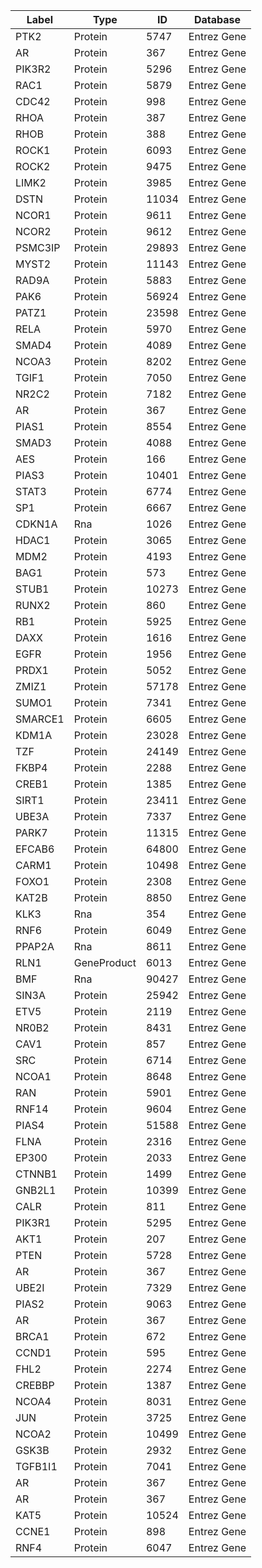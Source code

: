| Label | Type | ID | Database |
| ---- | ---- | ---- | ---- |
|PTK2 | Protein | 5747 | Entrez Gene |
|AR | Protein | 367 | Entrez Gene |
|PIK3R2 | Protein | 5296 | Entrez Gene |
|RAC1 | Protein | 5879 | Entrez Gene |
|CDC42 | Protein | 998 | Entrez Gene |
|RHOA | Protein | 387 | Entrez Gene |
|RHOB | Protein | 388 | Entrez Gene |
|ROCK1 | Protein | 6093 | Entrez Gene |
|ROCK2 | Protein | 9475 | Entrez Gene |
|LIMK2 | Protein | 3985 | Entrez Gene |
|DSTN | Protein | 11034 | Entrez Gene |
|NCOR1 | Protein | 9611 | Entrez Gene |
|NCOR2 | Protein | 9612 | Entrez Gene |
|PSMC3IP | Protein | 29893 | Entrez Gene |
|MYST2 | Protein | 11143 | Entrez Gene |
|RAD9A | Protein | 5883 | Entrez Gene |
|PAK6 | Protein | 56924 | Entrez Gene |
|PATZ1 | Protein | 23598 | Entrez Gene |
|RELA | Protein | 5970 | Entrez Gene |
|SMAD4 | Protein | 4089 | Entrez Gene |
|NCOA3 | Protein | 8202 | Entrez Gene |
|TGIF1 | Protein | 7050 | Entrez Gene |
|NR2C2 | Protein | 7182 | Entrez Gene |
|AR | Protein | 367 | Entrez Gene |
|PIAS1 | Protein | 8554 | Entrez Gene |
|SMAD3 | Protein | 4088 | Entrez Gene |
|AES | Protein | 166 | Entrez Gene |
|PIAS3 | Protein | 10401 | Entrez Gene |
|STAT3 | Protein | 6774 | Entrez Gene |
|SP1 | Protein | 6667 | Entrez Gene |
|CDKN1A | Rna | 1026 | Entrez Gene |
|HDAC1 | Protein | 3065 | Entrez Gene |
|MDM2 | Protein | 4193 | Entrez Gene |
|BAG1 | Protein | 573 | Entrez Gene |
|STUB1 | Protein | 10273 | Entrez Gene |
|RUNX2 | Protein | 860 | Entrez Gene |
|RB1 | Protein | 5925 | Entrez Gene |
|DAXX | Protein | 1616 | Entrez Gene |
|EGFR | Protein | 1956 | Entrez Gene |
|PRDX1 | Protein | 5052 | Entrez Gene |
|ZMIZ1 | Protein | 57178 | Entrez Gene |
|SUMO1 | Protein | 7341 | Entrez Gene |
|SMARCE1 | Protein | 6605 | Entrez Gene |
|KDM1A | Protein | 23028 | Entrez Gene |
|TZF | Protein | 24149 | Entrez Gene |
|FKBP4 | Protein | 2288 | Entrez Gene |
|CREB1 | Protein | 1385 | Entrez Gene |
|SIRT1 | Protein | 23411 | Entrez Gene |
|UBE3A | Protein | 7337 | Entrez Gene |
|PARK7 | Protein | 11315 | Entrez Gene |
|EFCAB6 | Protein | 64800 | Entrez Gene |
|CARM1 | Protein | 10498 | Entrez Gene |
|FOXO1 | Protein | 2308 | Entrez Gene |
|KAT2B | Protein | 8850 | Entrez Gene |
|KLK3 | Rna | 354 | Entrez Gene |
|RNF6 | Protein | 6049 | Entrez Gene |
|PPAP2A | Rna | 8611 | Entrez Gene |
|RLN1 | GeneProduct | 6013 | Entrez Gene |
|BMF | Rna | 90427 | Entrez Gene |
|SIN3A | Protein | 25942 | Entrez Gene |
|ETV5 | Protein | 2119 | Entrez Gene |
|NR0B2 | Protein | 8431 | Entrez Gene |
|CAV1 | Protein | 857 | Entrez Gene |
|SRC | Protein | 6714 | Entrez Gene |
|NCOA1 | Protein | 8648 | Entrez Gene |
|RAN | Protein | 5901 | Entrez Gene |
|RNF14 | Protein | 9604 | Entrez Gene |
|PIAS4 | Protein | 51588 | Entrez Gene |
|FLNA | Protein | 2316 | Entrez Gene |
|EP300 | Protein | 2033 | Entrez Gene |
|CTNNB1 | Protein | 1499 | Entrez Gene |
|GNB2L1 | Protein | 10399 | Entrez Gene |
|CALR | Protein | 811 | Entrez Gene |
|PIK3R1 | Protein | 5295 | Entrez Gene |
|AKT1 | Protein | 207 | Entrez Gene |
|PTEN | Protein | 5728 | Entrez Gene |
|AR | Protein | 367 | Entrez Gene |
|UBE2I | Protein | 7329 | Entrez Gene |
|PIAS2 | Protein | 9063 | Entrez Gene |
|AR | Protein | 367 | Entrez Gene |
|BRCA1 | Protein | 672 | Entrez Gene |
|CCND1 | Protein | 595 | Entrez Gene |
|FHL2 | Protein | 2274 | Entrez Gene |
|CREBBP | Protein | 1387 | Entrez Gene |
|NCOA4 | Protein | 8031 | Entrez Gene |
|JUN | Protein | 3725 | Entrez Gene |
|NCOA2 | Protein | 10499 | Entrez Gene |
|GSK3B | Protein | 2932 | Entrez Gene |
|TGFB1I1 | Protein | 7041 | Entrez Gene |
|AR | Protein | 367 | Entrez Gene |
|AR | Protein | 367 | Entrez Gene |
|KAT5 | Protein | 10524 | Entrez Gene |
|CCNE1 | Protein | 898 | Entrez Gene |
|RNF4 | Protein | 6047 | Entrez Gene |
